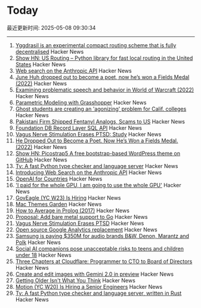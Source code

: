 # Today

最近更新时间: 2025-05-08 09:30:34

--- 
1. [Yggdrasil is an experimental compact routing scheme that is fully decentralised](https://yggdrasil-network.github.io/about.html) Hacker News
2. [Show HN: US Routing – Python library for fast local routing in the United States](https://github.com/ivanbelenky/us-routing) Hacker News
3. [Web search on the Anthropic API](https://www.anthropic.com/news/web-search-api) Hacker News
4. [June Huh dropped out to become a poet, now he’s won a Fields Medal (2022)](https://www.quantamagazine.org/june-huh-high-school-dropout-wins-the-fields-medal-20220705/) Hacker News
5. [Examining problematic speech and behavior in World of Warcraft (2022)](https://tcjournal.org/vol8/jackson/) Hacker News
6. [Parametric Modeling with Grasshopper](https://baharmon.github.io/basics) Hacker News
7. [Ghost students are creating an 'agonizing' problem for Calif. colleges](https://www.sfgate.com/bayarea/article/ghost-students-creating-problem-calif-colleges-20311708.php) Hacker News
8. [Pakistani Firm Shipped Fentanyl Analogs, Scams to US](https://krebsonsecurity.com/2025/05/pakistani-firm-shipped-fentanyl-analogs-scams-to-us/) Hacker News
9. [Foundation DB Record Layer SQL API](https://foundationdb.github.io/fdb-record-layer/SQL_Reference.html) Hacker News
10. [Vagus Nerve Stimulation Erases PTSD: Study](https://neurosciencenews.com/vagus-nerve-stimulation-ptsd-28818/) Hacker News
11. [He Dropped Out to Become a Poet. Now He’s Won a Fields Medal. (2022)](https://www.quantamagazine.org/june-huh-high-school-dropout-wins-the-fields-medal-20220705/) Hacker News
12. [Show HN: Picostrap5 A free bootstrap-based WordPress theme on GitHub](https://github.com/livecanvas-team/picostrap5) Hacker News
13. [Ty: A fast Python type checker and language server](https://github.com/astral-sh/ty) Hacker News
14. [Introducing Web Search on the Anthropic API](https://www.anthropic.com/news/web-search-api) Hacker News
15. [OpenAI for Countries](https://openai.com/global-affairs/openai-for-countries/) Hacker News
16. ['I paid for the whole GPU, I am going to use the whole GPU'](https://modal.com/blog/gpu-utilization-guide) Hacker News
17. [GovEagle (YC W23) Is Hiring](https://www.ycombinator.com/companies/goveagle/jobs/ogNRCkd-platform-engineering-contractor-short-term) Hacker News
18. [Mac Themes Garden](https://damien.zone/introducing-mac-themes-garden/) Hacker News
19. [How to Average in Prolog (2017)](https://storytotell.org/how-to-average-in-prolog) Hacker News
20. [Proposal: Add bare metal support to Go](https://github.com/golang/go/issues/73608) Hacker News
21. [Vagus Nerve Stimulation Erases PTSD](https://neurosciencenews.com/vagus-nerve-stimulation-ptsd-28818/) Hacker News
22. [Open source Google Analytics replacement](https://github.com/rybbit-io/rybbit) Hacker News
23. [Samsung is paying $350M for audio brands B&W, Denon, Marantz and Polk](https://www.engadget.com/audio/samsung-is-paying-350-million-for-audio-brands-bowers--wilkins-denon-marantz-and-polk-131514754.html) Hacker News
24. [Social AI companions pose unacceptable risks to teens and children under 18](https://www.commonsensemedia.org/ai-ratings/social-ai-companions) Hacker News
25. [Three Chapters at Cloudflare: Programmer to CTO to Board of Directors](https://blog.cloudflare.com/en-us/three-chapters-at-cloudflare-programmer-to-cto-to-board-of-directors/) Hacker News
26. [Create and edit images with Gemini 2.0 in preview](https://developers.googleblog.com/en/generate-images-gemini-2-0-flash-preview/) Hacker News
27. [Getting Older Isn't What You Think](https://www.katycowan.co.uk/blog/getting-old) Hacker News
28. [Motion (YC W20) Is Hiring a Senior Engineers](https://jobs.ashbyhq.com/motion/4f5f6a29-3af0-4d79-99a4-988ff7c5ba05?utm_source=hn) Hacker News
29. [Ty: A fast Python type checker and language server, written in Rust](https://github.com/astral-sh/ty) Hacker News
